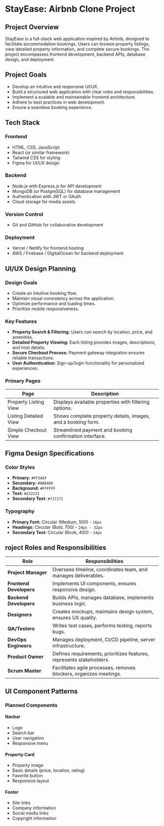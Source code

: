# StayEase: Airbnb Clone Project

## Project Overview
StayEase is a full-stack web application inspired by Airbnb, designed to facilitate accommodation bookings. Users can browse property listings, view detailed property information, and complete secure bookings. The project encompasses frontend development, backend APIs, database design, and deployment.

## Project Goals
- Develop an intuitive and responsive UI/UX.
- Build a structured web application with clear roles and responsibilities.
- Implement a scalable and maintainable frontend architecture.
- Adhere to best practices in web development.
- Ensure a seamless booking experience.

## Tech Stack
### Frontend
- HTML, CSS, JavaScript
- React (or similar framework)
- Tailwind CSS for styling
- Figma for UI/UX design

### Backend
- Node.js with Express.js for API development
- MongoDB (or PostgreSQL) for database management
- Authentication with JWT or OAuth
- Cloud storage for media assets

### Version Control
- Git and GitHub for collaborative development

### Deployment
- Vercel / Netlify for frontend hosting
- AWS / Firebase / DigitalOcean for backend deployment

## UI/UX Design Planning
### Design Goals
- Create an intuitive booking flow.
- Maintain visual consistency across the application.
- Optimize performance and loading times.
- Prioritize mobile responsiveness.

### Key Features
- **Property Search & Filtering:** Users can search by location, price, and amenities.
- **Detailed Property Viewing:** Each listing provides images, descriptions, and host details.
- **Secure Checkout Process:** Payment gateway integration ensures reliable transactions.
- **User Authentication:** Sign-up/login functionality for personalized experiences.

### Primary Pages
| Page | Description |
|------|------------|
| Property Listing View | Displays available properties with filtering options. |
| Listing Detailed View | Shows complete property details, images, and a booking form. |
| Simple Checkout View | Streamlined payment and booking confirmation interface. |

## Figma Design Specifications
### Color Styles
- **Primary:** `#FF5A5F`
- **Secondary:** `#008489`
- **Background:** `#FFFFFF`
- **Text:** `#222222`
- **Secondary Text:** `#717171`

### Typography
- **Primary Font:** Circular (Medium, 500) - `16px`
- **Headings:** Circular (Bold, 700) - `24px - 32px`
- **Secondary Text:** Circular (Book, 400) - `14px`

## roject Roles and Responsibilities
| Role | Responsibilities |
|------|----------------|
| **Project Manager** | Oversees timeline, coordinates team, and manages deliverables. |
| **Frontend Developers** | Implements UI components, ensures responsive design. |
| **Backend Developers** | Builds APIs, manages database, implements business logic. |
| **Designers** | Creates mockups, maintains design system, ensures UX quality. |
| **QA/Testers** | Writes test cases, performs testing, reports bugs. |
| **DevOps Engineers** | Manages deployment, CI/CD pipeline, server infrastructure. |
| **Product Owner** | Defines requirements, prioritizes features, represents stakeholders. |
| **Scrum Master** | Facilitates agile processes, removes blockers, organizes meetings. |

## UI Component Patterns
### Planned Components
#### Navbar
- Logo
- Search bar
- User navigation
- Responsive menu

#### Property Card
- Property image
- Basic details (price, location, rating)
- Favorite button
- Responsive layout

#### Footer
- Site links
- Company information
- Social media links
- Copyright information
